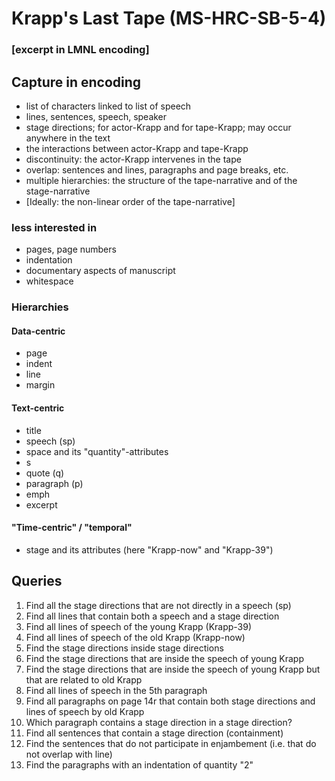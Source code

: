 # Krapp's Last Tape (MS-HRC-SB-5-4)
### [excerpt in LMNL encoding]

## Capture in encoding

- list of characters linked to list of speech
- lines, sentences, speech, speaker
- stage directions; for actor-Krapp and for tape-Krapp; may occur anywhere in the text
- the interactions between actor-Krapp and tape-Krapp
- discontinuity: the actor-Krapp intervenes in the tape
- overlap: sentences and lines, paragraphs and page breaks, etc.
- multiple hierarchies: the structure of the tape-narrative and of the stage-narrative
- [Ideally: the non-linear order of the tape-narrative]

### less interested in
- pages, page numbers
- indentation
- documentary aspects of manuscript
- whitespace 

### Hierarchies
#### Data-centric

- page
- indent
- line
- margin

#### Text-centric

- title
- speech (sp)
- space and its "quantity"-attributes
- s
- quote (q)
- paragraph (p)
- emph
- excerpt

#### "Time-centric" / "temporal"

- stage and its attributes (here "Krapp-now" and "Krapp-39")

## Queries
1. Find all the stage directions that are not directly in a speech (sp)
2. Find all lines that contain both a speech and a stage direction
3. Find all lines of speech of the young Krapp (Krapp-39)
4. Find all lines of speech of the old Krapp (Krapp-now)
5. Find the stage directions inside stage directions
6. Find the stage directions that are inside the speech of young Krapp 
7. Find the stage directions that are inside the speech of young Krapp but that are related to old Krapp
8. Find all lines of speech in the 5th paragraph
9. Find all paragraphs on page 14r that contain both stage directions and lines of speech by old Krapp 
10. Which paragraph contains a stage direction in a stage direction?
11. Find all sentences that contain a stage direction (containment)
12. Find the sentences that do not participate in enjambement (i.e. that do not overlap with line)
13. Find the paragraphs with an indentation of quantity "2"



